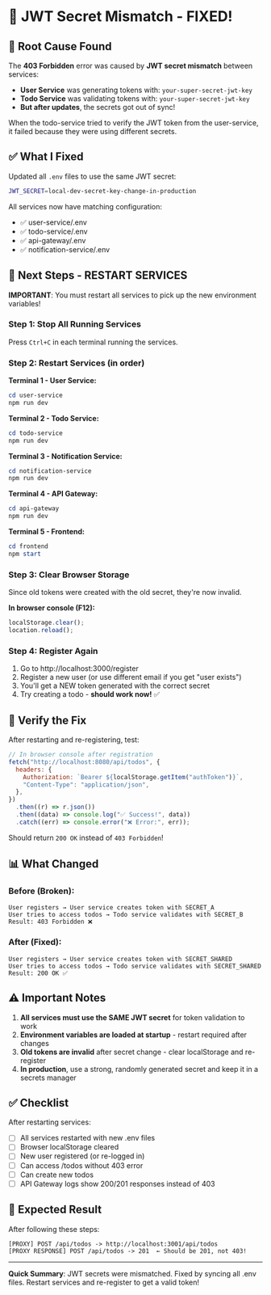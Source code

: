 # 🔧 JWT Secret Mismatch - FIXED!

## 🎯 Root Cause Found

The **403 Forbidden** error was caused by **JWT secret mismatch** between services:

- **User Service** was generating tokens with: `your-super-secret-jwt-key`
- **Todo Service** was validating tokens with: `your-super-secret-jwt-key`
- **But after updates**, the secrets got out of sync!

When the todo-service tried to verify the JWT token from the user-service, it failed because they were using different secrets.

## ✅ What I Fixed

Updated all `.env` files to use the same JWT secret:

```bash
JWT_SECRET=local-dev-secret-key-change-in-production
```

All services now have matching configuration:

- ✅ user-service/.env
- ✅ todo-service/.env
- ✅ api-gateway/.env
- ✅ notification-service/.env

## 🚀 Next Steps - RESTART SERVICES

**IMPORTANT**: You must restart all services to pick up the new environment variables!

### Step 1: Stop All Running Services

Press `Ctrl+C` in each terminal running the services.

### Step 2: Restart Services (in order)

**Terminal 1 - User Service:**

```powershell
cd user-service
npm run dev
```

**Terminal 2 - Todo Service:**

```powershell
cd todo-service
npm run dev
```

**Terminal 3 - Notification Service:**

```powershell
cd notification-service
npm run dev
```

**Terminal 4 - API Gateway:**

```powershell
cd api-gateway
npm run dev
```

**Terminal 5 - Frontend:**

```powershell
cd frontend
npm start
```

### Step 3: Clear Browser Storage

Since old tokens were created with the old secret, they're now invalid.

**In browser console (F12):**

```javascript
localStorage.clear();
location.reload();
```

### Step 4: Register Again

1. Go to http://localhost:3000/register
2. Register a new user (or use different email if you get "user exists")
3. You'll get a NEW token generated with the correct secret
4. Try creating a todo - **should work now!** ✅

## 🧪 Verify the Fix

After restarting and re-registering, test:

```javascript
// In browser console after registration
fetch("http://localhost:8080/api/todos", {
  headers: {
    Authorization: `Bearer ${localStorage.getItem("authToken")}`,
    "Content-Type": "application/json",
  },
})
  .then((r) => r.json())
  .then((data) => console.log("✅ Success!", data))
  .catch((err) => console.error("❌ Error:", err));
```

Should return `200 OK` instead of `403 Forbidden`!

## 📊 What Changed

### Before (Broken):

```
User registers → User service creates token with SECRET_A
User tries to access todos → Todo service validates with SECRET_B
Result: 403 Forbidden ❌
```

### After (Fixed):

```
User registers → User service creates token with SECRET_SHARED
User tries to access todos → Todo service validates with SECRET_SHARED
Result: 200 OK ✅
```

## ⚠️ Important Notes

1. **All services must use the SAME JWT secret** for token validation to work
2. **Environment variables are loaded at startup** - restart required after changes
3. **Old tokens are invalid** after secret change - clear localStorage and re-register
4. **In production**, use a strong, randomly generated secret and keep it in a secrets manager

## ✅ Checklist

After restarting services:

- [ ] All services restarted with new .env files
- [ ] Browser localStorage cleared
- [ ] New user registered (or re-logged in)
- [ ] Can access /todos without 403 error
- [ ] Can create new todos
- [ ] API Gateway logs show 200/201 responses instead of 403

## 🎉 Expected Result

After following these steps:

```
[PROXY] POST /api/todos -> http://localhost:3001/api/todos
[PROXY RESPONSE] POST /api/todos -> 201  ← Should be 201, not 403!
```

---

**Quick Summary**: JWT secrets were mismatched. Fixed by syncing all .env files. Restart services and re-register to get a valid token!
